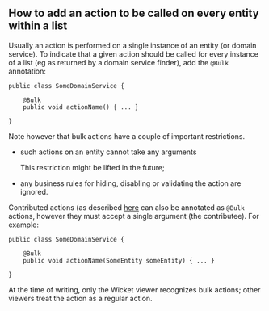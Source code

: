 How to add an action to be called on every entity within a list
---------------------------------------------------------------

[//]: # (content copied to _user-guide_xxx)

Usually an action is performed on a single instance of an entity (or domain service).  To indicate that a given action should be called for every instance of a list (eg as returned by a domain service finder), add the `@Bulk` annotation:

    public class SomeDomainService {

        @Bulk
        public void actionName() { ... }

    }

Note however that bulk actions have a couple of important restrictions.

-   such actions on an entity cannot take any arguments

    This restriction might be lifted in the future;

-   any business rules for hiding, disabling or validating the action
    are ignored.


Contributed actions (as described [here](./how-to-01-062-How-to-decouple-dependencies-using-contributions.html) can also be annotated as `@Bulk` actions, however they must accept a single argument (the contributee).  For example:

    public class SomeDomainService {

        @Bulk
        public void actionName(SomeEntity someEntity) { ... }

    }


At the time of writing, only the Wicket viewer recognizes bulk actions;
other viewers treat the action as a regular action.

